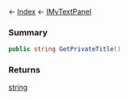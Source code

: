 ← [Index](Api-Index) ← [IMyTextPanel](Sandbox.ModAPI.Ingame.IMyTextPanel)

### Summary

```csharp
public string GetPrivateTitle()
```

### Returns

[string](System.String)

